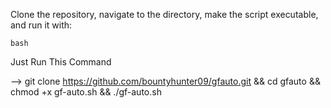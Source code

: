 
Clone the repository, navigate to the directory, make the script executable, and run it with: 

``bash``

Just Run This Command 

--> git clone https://github.com/bountyhunter09/gfauto.git && cd gfauto && chmod +x gf-auto.sh && ./gf-auto.sh
